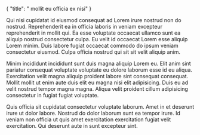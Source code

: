{
  "title": " mollit eu officia ex nisi"
}

Qui nisi cupidatat id eiusmod consequat ad Lorem irure nostrud non do nostrud. Reprehenderit ea in officia laboris in veniam excepteur reprehenderit in mollit qui. Ea esse voluptate occaecat ullamco sunt ea aliquip nostrud consectetur culpa. Eu velit id occaecat Lorem esse aliquip Lorem minim. Duis labore fugiat occaecat commodo do ipsum veniam consectetur eiusmod. Culpa officia nostrud qui sit sit velit aliquip anim.

Minim incididunt incididunt sunt duis magna aliquip Lorem eu. Elit anim sint pariatur consequat voluptate voluptate eu dolore laborum esse id eu aliqua. Exercitation velit magna aliquip proident labore sint consequat consequat. Mollit mollit ut enim aute duis elit eu magna nisi elit adipisicing. Duis eu ad velit nostrud tempor magna magna. Aliqua velit proident cillum adipisicing consectetur in fugiat fugiat voluptate.

Quis officia sit cupidatat consectetur voluptate laborum. Amet in et deserunt irure ut dolor labore. Nostrud do dolor laborum sunt ea tempor irure. Id veniam non officia ut quis amet exercitation exercitation fugiat velit exercitation. Qui deserunt aute in sunt excepteur sint.